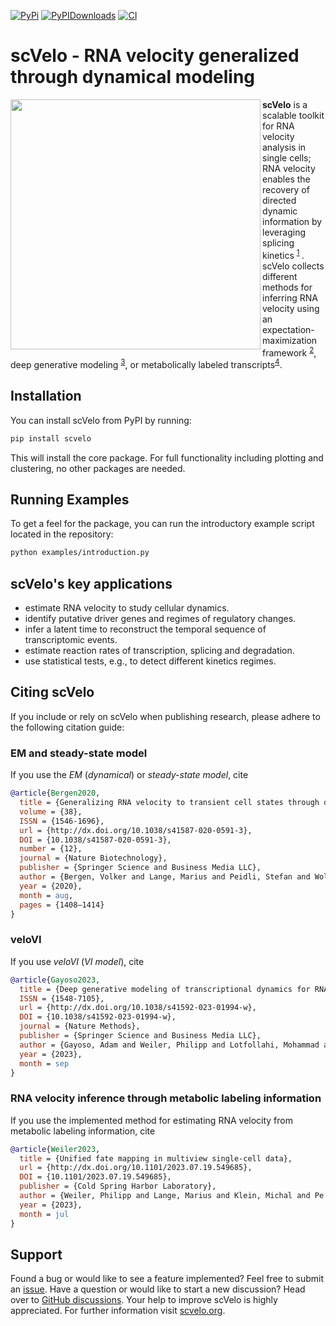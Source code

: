 [
![PyPi][badge-pypi]][link-pypi]
[![PyPIDownloads][badge-pypidownloads]][link-pypidownloads]
[![CI][badge-ci]][link-ci]

[badge-pypi]: https://img.shields.io/pypi/v/scvelo.svg
[link-pypi]: https://pypi.org/project/scvelo
[badge-pypidownloads]: https://pepy.tech/badge/scvelo
[link-pypidownloads]: https://pepy.tech/project/scvelo
[badge-ci]: https://img.shields.io/github/actions/workflow/status/theislab/scvelo/ci.yml?branch=main
[link-ci]: https://github.com/theislab/scvelo/actions/workflows/ci.yml

# scVelo - RNA velocity generalized through dynamical modeling

<img src="https://user-images.githubusercontent.com/31883718/67709134-a0989480-f9bd-11e9-8ae6-f6391f5d95a0.png" width="400px" align="left">

**scVelo** is a scalable toolkit for RNA velocity analysis in single cells; RNA velocity
enables the recovery of directed dynamic information by leveraging splicing kinetics
<sup>[1](https://doi.org/10.1038/s41586-018-0414-6)
</sup>. scVelo collects different
methods for inferring RNA velocity using an expectation-maximization framework
<sup>[2](https://doi.org/10.1038/s41587-020-0591-3)</sup>, deep generative modeling
<sup>[3](https://doi.org/10.1038/s41592-023-01994-w)</sup>,
or metabolically labeled transcripts<sup>[4](https://doi.org/10.1101/2023.07.19.549685)</sup>.

## Installation

You can install scVelo from PyPI by running:
```bash
pip install scvelo
```
This will install the core package. For full functionality including plotting and clustering, no other packages are needed.

## Running Examples

To get a feel for the package, you can run the introductory example script located in the repository:
```bash
python examples/introduction.py
```

## scVelo's key applications

-   estimate RNA velocity to study cellular dynamics.
-   identify putative driver genes and regimes of regulatory changes.
-   infer a latent time to reconstruct the temporal sequence of transcriptomic events.
-   estimate reaction rates of transcription, splicing and degradation.
-   use statistical tests, e.g., to detect different kinetics regimes.

## Citing scVelo

If you include or rely on scVelo when publishing research, please adhere to the
following citation guide:

### EM and steady-state model

If you use the _EM_ (_dynamical_) or _steady-state model_, cite

```bibtex
@article{Bergen2020,
  title = {Generalizing RNA velocity to transient cell states through dynamical modeling},
  volume = {38},
  ISSN = {1546-1696},
  url = {http://dx.doi.org/10.1038/s41587-020-0591-3},
  DOI = {10.1038/s41587-020-0591-3},
  number = {12},
  journal = {Nature Biotechnology},
  publisher = {Springer Science and Business Media LLC},
  author = {Bergen, Volker and Lange, Marius and Peidli, Stefan and Wolf, F. Alexander and Theis, Fabian J.},
  year = {2020},
  month = aug,
  pages = {1408–1414}
}
```

### veloVI

If you use _veloVI_ (_VI model_), cite

```bibtex
@article{Gayoso2023,
  title = {Deep generative modeling of transcriptional dynamics for RNA velocity analysis in single cells},
  ISSN = {1548-7105},
  url = {http://dx.doi.org/10.1038/s41592-023-01994-w},
  DOI = {10.1038/s41592-023-01994-w},
  journal = {Nature Methods},
  publisher = {Springer Science and Business Media LLC},
  author = {Gayoso, Adam and Weiler, Philipp and Lotfollahi, Mohammad and Klein, Dominik and Hong, Justin and Streets, Aaron and Theis, Fabian J. and Yosef, Nir},
  year = {2023},
  month = sep
}
```

### RNA velocity inference through metabolic labeling information

If you use the implemented method for estimating RNA velocity from metabolic labeling
information, cite

```bibtex
@article{Weiler2023,
  title = {Unified fate mapping in multiview single-cell data},
  url = {http://dx.doi.org/10.1101/2023.07.19.549685},
  DOI = {10.1101/2023.07.19.549685},
  publisher = {Cold Spring Harbor Laboratory},
  author = {Weiler, Philipp and Lange, Marius and Klein, Michal and Pe’er, Dana and Theis, Fabian J.},
  year = {2023},
  month = jul
}
```

## Support

Found a bug or would like to see a feature implemented? Feel free to submit an
[issue](https://github.com/theislab/scvelo/issues/new/choose).
Have a question or would like to start a new discussion? Head over to
[GitHub discussions](https://github.com/theislab/scvelo/discussions).
Your help to improve scVelo is highly appreciated.
For further information visit [scvelo.org](https://scvelo.org).